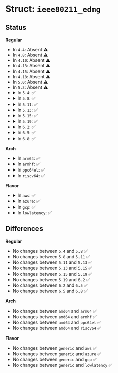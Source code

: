 # Struct: <code>ieee80211_edmg</code>

## Status
<b>Regular</b>
<ul>
<li>
In <code>4.4</code>: Absent ⚠️
</li>
<li>
In <code>4.8</code>: Absent ⚠️
</li>
<li>
In <code>4.10</code>: Absent ⚠️
</li>
<li>
In <code>4.13</code>: Absent ⚠️
</li>
<li>
In <code>4.15</code>: Absent ⚠️
</li>
<li>
In <code>4.18</code>: Absent ⚠️
</li>
<li>
In <code>5.0</code>: Absent ⚠️
</li>
<li>
In <code>5.3</code>: Absent ⚠️
</li>
<li>
<details>
<summary>In <code>5.4</code>: ✅</summary>

```c
struct ieee80211_edmg {
    u8 channels;
    enum ieee80211_edmg_bw_config bw_config;
};
```
</details>
</li>
<li>
<details>
<summary>In <code>5.8</code>: ✅</summary>

```c
struct ieee80211_edmg {
    u8 channels;
    enum ieee80211_edmg_bw_config bw_config;
};
```
</details>
</li>
<li>
<details>
<summary>In <code>5.11</code>: ✅</summary>

```c
struct ieee80211_edmg {
    u8 channels;
    enum ieee80211_edmg_bw_config bw_config;
};
```
</details>
</li>
<li>
<details>
<summary>In <code>5.13</code>: ✅</summary>

```c
struct ieee80211_edmg {
    u8 channels;
    enum ieee80211_edmg_bw_config bw_config;
};
```
</details>
</li>
<li>
<details>
<summary>In <code>5.15</code>: ✅</summary>

```c
struct ieee80211_edmg {
    u8 channels;
    enum ieee80211_edmg_bw_config bw_config;
};
```
</details>
</li>
<li>
<details>
<summary>In <code>5.19</code>: ✅</summary>

```c
struct ieee80211_edmg {
    u8 channels;
    enum ieee80211_edmg_bw_config bw_config;
};
```
</details>
</li>
<li>
<details>
<summary>In <code>6.2</code>: ✅</summary>

```c
struct ieee80211_edmg {
    u8 channels;
    enum ieee80211_edmg_bw_config bw_config;
};
```
</details>
</li>
<li>
<details>
<summary>In <code>6.5</code>: ✅</summary>

```c
struct ieee80211_edmg {
    u8 channels;
    enum ieee80211_edmg_bw_config bw_config;
};
```
</details>
</li>
<li>
<details>
<summary>In <code>6.8</code>: ✅</summary>

```c
struct ieee80211_edmg {
    u8 channels;
    enum ieee80211_edmg_bw_config bw_config;
};
```
</details>
</li>
</ul>
<b>Arch</b>
<ul>
<li>
<details>
<summary>In <code>arm64</code>: ✅</summary>

```c
struct ieee80211_edmg {
    u8 channels;
    enum ieee80211_edmg_bw_config bw_config;
};
```
</details>
</li>
<li>
<details>
<summary>In <code>armhf</code>: ✅</summary>

```c
struct ieee80211_edmg {
    u8 channels;
    enum ieee80211_edmg_bw_config bw_config;
};
```
</details>
</li>
<li>
<details>
<summary>In <code>ppc64el</code>: ✅</summary>

```c
struct ieee80211_edmg {
    u8 channels;
    enum ieee80211_edmg_bw_config bw_config;
};
```
</details>
</li>
<li>
<details>
<summary>In <code>riscv64</code>: ✅</summary>

```c
struct ieee80211_edmg {
    u8 channels;
    enum ieee80211_edmg_bw_config bw_config;
};
```
</details>
</li>
</ul>
<b>Flavor</b>
<ul>
<li>
<details>
<summary>In <code>aws</code>: ✅</summary>

```c
struct ieee80211_edmg {
    u8 channels;
    enum ieee80211_edmg_bw_config bw_config;
};
```
</details>
</li>
<li>
<details>
<summary>In <code>azure</code>: ✅</summary>

```c
struct ieee80211_edmg {
    u8 channels;
    enum ieee80211_edmg_bw_config bw_config;
};
```
</details>
</li>
<li>
<details>
<summary>In <code>gcp</code>: ✅</summary>

```c
struct ieee80211_edmg {
    u8 channels;
    enum ieee80211_edmg_bw_config bw_config;
};
```
</details>
</li>
<li>
<details>
<summary>In <code>lowlatency</code>: ✅</summary>

```c
struct ieee80211_edmg {
    u8 channels;
    enum ieee80211_edmg_bw_config bw_config;
};
```
</details>
</li>
</ul>

## Differences
<b>Regular</b>
<ul>
<li>
No changes between <code>5.4</code> and <code>5.8</code> ✅
</li>
<li>
No changes between <code>5.8</code> and <code>5.11</code> ✅
</li>
<li>
No changes between <code>5.11</code> and <code>5.13</code> ✅
</li>
<li>
No changes between <code>5.13</code> and <code>5.15</code> ✅
</li>
<li>
No changes between <code>5.15</code> and <code>5.19</code> ✅
</li>
<li>
No changes between <code>5.19</code> and <code>6.2</code> ✅
</li>
<li>
No changes between <code>6.2</code> and <code>6.5</code> ✅
</li>
<li>
No changes between <code>6.5</code> and <code>6.8</code> ✅
</li>
</ul>
<b>Arch</b>
<ul>
<li>
No changes between <code>amd64</code> and <code>arm64</code> ✅
</li>
<li>
No changes between <code>amd64</code> and <code>armhf</code> ✅
</li>
<li>
No changes between <code>amd64</code> and <code>ppc64el</code> ✅
</li>
<li>
No changes between <code>amd64</code> and <code>riscv64</code> ✅
</li>
</ul>
<b>Flavor</b>
<ul>
<li>
No changes between <code>generic</code> and <code>aws</code> ✅
</li>
<li>
No changes between <code>generic</code> and <code>azure</code> ✅
</li>
<li>
No changes between <code>generic</code> and <code>gcp</code> ✅
</li>
<li>
No changes between <code>generic</code> and <code>lowlatency</code> ✅
</li>
</ul>
